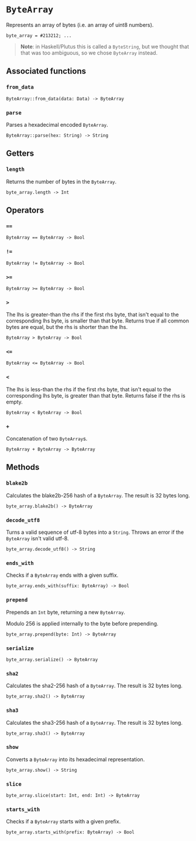 # `ByteArray`

Represents an array of bytes (i.e. an array of uint8 numbers).

```helios
byte_array = #213212; ...
```

> **Note**: in Haskell/Plutus this is called a `ByteString`, but we thought that that was too ambiguous, so we chose `ByteArray` instead.

## Associated functions

### `from_data`

```helios
ByteArray::from_data(data: Data) -> ByteArray
```

### `parse`

Parses a hexadecimal encoded `ByteArray`.

```helios
ByteArray::parse(hex: String) -> String
```

## Getters

### `length`

Returns the number of bytes in the `ByteArray`.

```helios
byte_array.length -> Int 
```

## Operators

### `==`

```helios
ByteArray == ByteArray -> Bool
```

### `!=`

```helios
ByteArray != ByteArray -> Bool
```

### `>=`

```helios
ByteArray >= ByteArray -> Bool
```

### `>`

The lhs is greater-than the rhs if the first rhs byte, that isn't equal to the corresponding lhs byte, is smaller than that byte. Returns true if all common bytes are equal, but the rhs is shorter than the lhs.


```helios
ByteArray > ByteArray -> Bool
```

### `<=`

```helios
ByteArray <= ByteArray -> Bool
```

### `<`

The lhs is less-than the rhs if the first rhs byte, that isn't equal to the corresponding lhs byte, is greater than that byte. Returns false if the rhs is empty.

```helios
ByteArray < ByteArray -> Bool
```

### `+`

Concatenation of two `ByteArray`s.

```helios
ByteArray + ByteArray -> ByteArray
```

## Methods

### `blake2b`

Calculates the blake2b-256 hash of a `ByteArray`. The result is 32 bytes long.

```helios
byte_array.blake2b() -> ByteArray
```

### `decode_utf8`

Turns a valid sequence of utf-8 bytes into a `String`. Throws an error if the `ByteArray` isn't valid utf-8.

```helios
byte_array.decode_utf8() -> String
```

### `ends_with`

Checks if a `ByteArray` ends with a given suffix.

```helios
byte_array.ends_with(suffix: ByteArray) -> Bool
```

### `prepend`

Prepends an `Int` byte, returning a new `ByteArray`.

Modulo 256 is applied internally to the byte before prepending.

```helios
byte_array.prepend(byte: Int) -> ByteArray
```

### `serialize`

```helios
byte_array.serialize() -> ByteArray
```

### `sha2`

Calculates the sha2-256 hash of a `ByteArray`. The result is 32 bytes long.

```helios
byte_array.sha2() -> ByteArray
```

### `sha3`

Calculates the sha3-256 hash of a `ByteArray`. The result is 32 bytes long.

```helios
byte_array.sha3() -> ByteArray
```

### `show`

Converts a `ByteArray` into its hexadecimal representation.

```helios
byte_array.show() -> String
```

### `slice`

```helios
byte_array.slice(start: Int, end: Int) -> ByteArray
```

### `starts_with`

Checks if a `ByteArray` starts with a given prefix.

```helios
byte_array.starts_with(prefix: ByteArray) -> Bool
```